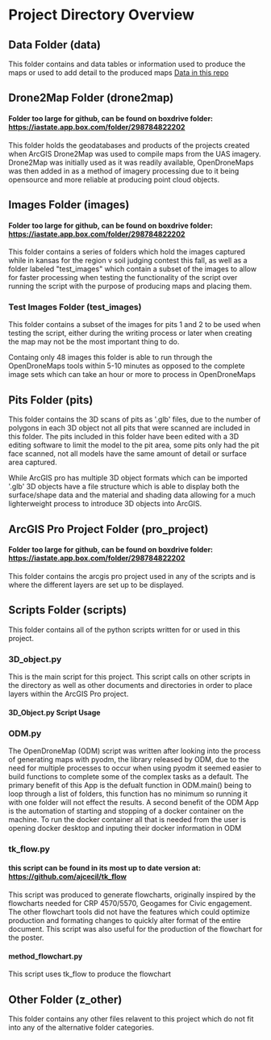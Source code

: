 # Project Directory Overview
## Data Folder (data)
This folder contains and data tables or information used to produce the maps or used to add detail to the produced maps
[Data in this repo](documentation/DATA.md)


## Drone2Map Folder (drone2map)
#### Folder too large for github, can be found on boxdrive folder: https://iastate.app.box.com/folder/298784822202
This folder holds the geodatabases and products of the projects created when ArcGIS Drone2Map was used to compile maps from the UAS imagery. Drone2Map was initially used as it was readily available, OpenDroneMaps was then added in as a method of imagery processing due to it being opensource and more reliable at producing point cloud objects.


## Images Folder (images)
#### Folder too large for github, can be found on boxdrive folder: https://iastate.app.box.com/folder/298784822202
This folder contains a series of folders which hold the images captured while in kansas for the region v soil judging contest this fall, as well as a folder labeled "test_images" which contain a subset of the images to allow for faster processing when testing the functionality of the script over running the script with the purpose of producing maps and placing them.

### Test Images Folder (test_images)
This folder contains a subset of the images for pits 1 and 2 to be used when testing the script, either during the writing process or later when creating the map may not be the most important thing to do.

Containg only 48 images this folder is able to run through the OpenDroneMaps tools within 5-10 minutes as opposed to the complete image sets which can take an hour or more to process in OpenDroneMaps


## Pits Folder (pits)
This folder contains the 3D scans of pits as '.glb' files, due to the number of polygons in each 3D object not all pits that were scanned are included in this folder. The pits included in this folder have been edited with a 3D editing software to limit the model to the pit area, some pits only had the pit face scanned, not all models have the same amount of detail or surface area captured.

While ArcGIS pro has multiple 3D object formats which can be imported '.glb' 3D objects have a file structure which is able to display both the surface/shape data and the material and shading data allowing for a much lighterweight process to introduce 3D objects into ArcGIS.


## ArcGIS Pro Project Folder (pro_project)
#### Folder too large for github, can be found on boxdrive folder: https://iastate.app.box.com/folder/298784822202
This folder contains the arcgis pro project used in any of the scripts and is where the different layers are set up to be displayed.

## Scripts Folder (scripts)
This folder contains  all of the python scripts written for or used in this project.
### 3D_object.py
This is the main script for this project. This script calls on other scripts in the directory as well as other documents and directories in order to place layers within the ArcGIS Pro project.

#### 3D_Object.py Script Usage


### ODM.py
The OpenDroneMap (ODM) script was written after looking into the process of generating maps with pyodm, the library released by ODM, due to the need for multiple processes to occur when using pyodm it seemed easier to build functions to complete some of the complex tasks as a default. The primary benefit of this App is the defualt function in ODM.main() being to loop through a list of folders, this function has no minimum so running it with one folder will not effect the results. A second benefit of the ODM App is the automation of starting and stopping of a docker container on the machine. To run the docker container all that is needed from the user is opening docker desktop and inputing their docker information in ODM


### tk_flow.py
#### this script can be found in its most up to date version at: https://github.com/ajcecil/tk_flow
This script was produced to generate flowcharts, originally inspired by the flowcharts needed for CRP 4570/5570, Geogames for Civic engagement. The other flowchart tools did not have the features which could optimize production and formating changes to quickly alter format of the entire document. This script was also useful for the production of the flowchart for the poster.

#### method_flowchart.py
This script uses tk_flow to produce the flowchart

## Other Folder (z_other)
This folder contains any other files relavent to this project which do not fit into any of the alternative folder categories.
